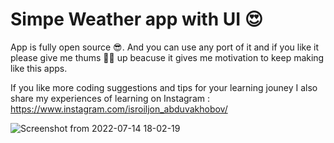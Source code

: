 # Simpe Weather app with UI 😍

App is fully open source 😎. And you can use any port of it 
and if you like it please give me thums 👍🏻 up beacuse it gives me motivation to keep making like this apps. 

If you like more coding suggestions and tips for your learning jouney 
I also share my experiences of learning on Instagram : https://www.instagram.com/isroiljon_abduvakhobov/

![Screenshot from 2022-07-14 18-02-19](https://user-images.githubusercontent.com/65494864/180725979-e28496cb-03e4-49d6-8903-f1478643eae5.png)
